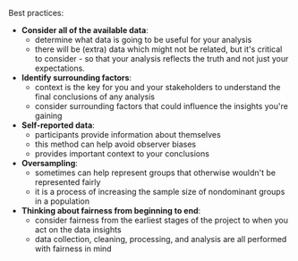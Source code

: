 Best practices:
- **Consider all of the available data**:
   - determine what data is going to be useful for your analysis
   - there will be (extra) data which might not be related, but it's critical to consider - so that your analysis reflects the truth and not just your expectations. 
- **Identify surrounding factors**:
  - context is the key for you and your stakeholders to understand the final conclusions of any analysis
  - consider surrounding factors that could influence the insights you're gaining
- **Self-reported data**:
  - participants provide information about themselves
  - this method can help avoid observer biases
  - provides important context to your conclusions
- **Oversampling**:
  - sometimes can help represent groups that otherwise wouldn't be represented fairly
  - it is a process of increasing the sample size of nondominant groups in a population
- **Thinking about fairness from beginning to end**:
  - consider fairness from the earliest stages of the project to when you act on the data insights
  - data collection, cleaning, processing, and analysis are all performed with fairness in mind